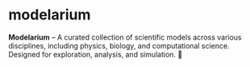 # modelarium
**Modelarium** – A curated collection of scientific models across various disciplines, including physics, biology, and computational science. Designed for exploration, analysis, and simulation. 🚀
